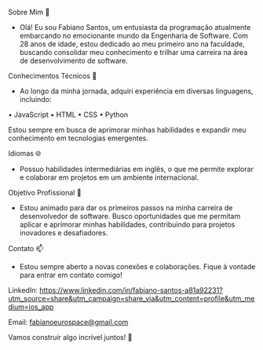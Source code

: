 Sobre Mim 👋
- Olá! Eu sou Fabiano Santos, um entusiasta da programação atualmente embarcando no emocionante mundo da Engenharia de Software. Com 28 anos de idade, estou dedicado ao meu primeiro ano na faculdade, buscando consolidar meu conhecimento e trilhar uma carreira na área de desenvolvimento de software.

Conhecimentos Técnicos 🚀
- Ao longo da minha jornada, adquiri experiência em diversas linguagens, incluindo:

• JavaScript
• HTML
• CSS
• Python

Estou sempre em busca de aprimorar minhas habilidades e expandir meu conhecimento em tecnologias emergentes.

Idiomas 🌐
- Possuo habilidades intermediárias em inglês, o que me permite explorar e colaborar em projetos em um ambiente internacional.

Objetivo Profissional 💼
- Estou animado para dar os primeiros passos na minha carreira de desenvolvedor de software. Busco oportunidades que me permitam aplicar e aprimorar minhas habilidades, contribuindo para projetos inovadores e desafiadores.

Contato 📫
- Estou sempre aberto a novas conexões e colaborações. Fique à vontade para entrar em contato comigo!

LinkedIn: https://www.linkedin.com/in/fabiano-santos-a81a92231?utm_source=share&utm_campaign=share_via&utm_content=profile&utm_medium=ios_app

Email: fabianoeurospace@gmail.com

Vamos construir algo incrível juntos! 🚀


